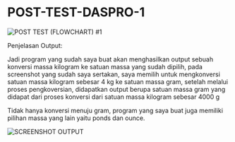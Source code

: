 # POST-TEST-DASPRO-1


![POST TEST (FLOWCHART) #1](https://github.com/faizizz/POST-TEST-DASPRO-1/assets/144973981/beabc805-b51f-4cb7-91b1-9d3a510b86ad)


Penjelasan Output:

Jadi program yang sudah saya buat akan menghasilkan output sebuah konversi massa kilogram ke satuan massa yang sudah dipilih, pada screenshot yang sudah saya sertakan, saya memilih untuk mengkonversi
satuan massa kilogram sebesar 4 kg ke satuan massa gram, setelah melalui proses pengkoversian, didapatkan output berupa satuan massa gram yang didapat dari proses konversi dari satuan massa kilogram
sebesar 4000 g

Tidak hanya konversi menuju gram, program yang saya buat juga memiliki pilihan massa yang lain yaitu ponds dan ounce.

![SCREENSHOT OUTPUT](https://github.com/faizizz/POST-TEST-DASPRO-1/assets/144973981/eae6f514-e7aa-4e0c-b5f2-7d9806405d13)

